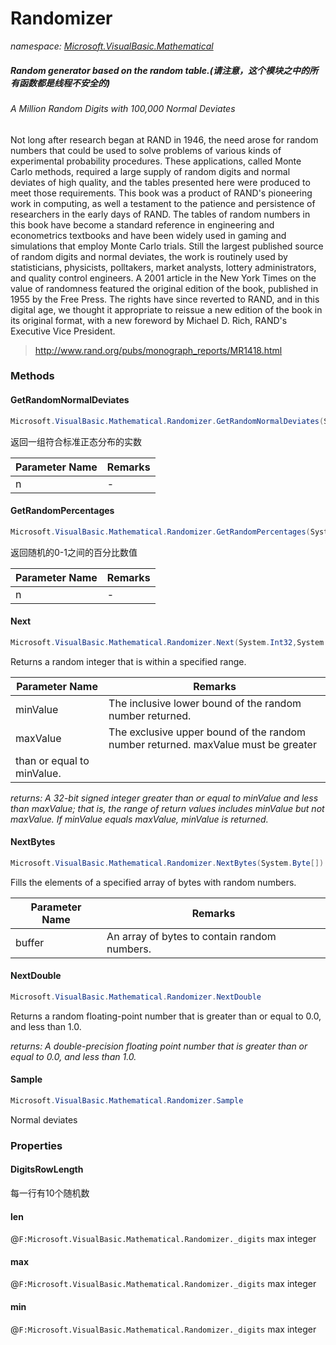 ﻿# Randomizer
_namespace: [Microsoft.VisualBasic.Mathematical](./index.md)_

##### Random generator based on the random table.(请注意，这个模块之中的所有函数都是线程不安全的)
 
 ###### A Million Random Digits with 100,000 Normal Deviates
 
 Not long after research began at RAND in 1946, the need arose for random numbers that 
 could be used to solve problems of various kinds of experimental probability procedures. 
 These applications, called Monte Carlo methods, required a large supply of random 
 digits and normal deviates of high quality, and the tables presented here were produced 
 to meet those requirements. This book was a product of RAND's pioneering work in computing, 
 as well a testament to the patience and persistence of researchers in the early days of 
 RAND. The tables of random numbers in this book have become a standard reference in 
 engineering and econometrics textbooks and have been widely used in gaming and simulations 
 that employ Monte Carlo trials. Still the largest published source of random digits and 
 normal deviates, the work is routinely used by statisticians, physicists, polltakers, 
 market analysts, lottery administrators, and quality control engineers. A 2001 article 
 in the New York Times on the value of randomness featured the original edition of the book, 
 published in 1955 by the Free Press. The rights have since reverted to RAND, and in this 
 digital age, we thought it appropriate to reissue a new edition of the book in its original 
 format, with a new foreword by Michael D. Rich, RAND's Executive Vice President.
 
 > http://www.rand.org/pubs/monograph_reports/MR1418.html



### Methods

#### GetRandomNormalDeviates
```csharp
Microsoft.VisualBasic.Mathematical.Randomizer.GetRandomNormalDeviates(System.Int32)
```
返回一组符合标准正态分布的实数

|Parameter Name|Remarks|
|--------------|-------|
|n|-|


#### GetRandomPercentages
```csharp
Microsoft.VisualBasic.Mathematical.Randomizer.GetRandomPercentages(System.Int32)
```
返回随机的0-1之间的百分比数值

|Parameter Name|Remarks|
|--------------|-------|
|n|-|


#### Next
```csharp
Microsoft.VisualBasic.Mathematical.Randomizer.Next(System.Int32,System.Int32)
```
Returns a random integer that is within a specified range.

|Parameter Name|Remarks|
|--------------|-------|
|minValue|The inclusive lower bound of the random number returned.|
|maxValue|The exclusive upper bound of the random number returned. maxValue must be greater
 than or equal to minValue.|


_returns: A 32-bit signed integer greater than or equal to minValue and less than maxValue;
 that is, the range of return values includes minValue but not maxValue. If minValue
 equals maxValue, minValue is returned._

#### NextBytes
```csharp
Microsoft.VisualBasic.Mathematical.Randomizer.NextBytes(System.Byte[])
```
Fills the elements of a specified array of bytes with random numbers.

|Parameter Name|Remarks|
|--------------|-------|
|buffer|An array of bytes to contain random numbers.|


#### NextDouble
```csharp
Microsoft.VisualBasic.Mathematical.Randomizer.NextDouble
```
Returns a random floating-point number that is greater than or equal to 0.0,
 and less than 1.0.

_returns: A double-precision floating point number that is greater than or equal to 0.0,
 and less than 1.0._

#### Sample
```csharp
Microsoft.VisualBasic.Mathematical.Randomizer.Sample
```
Normal deviates


### Properties

#### DigitsRowLength
每一行有10个随机数
#### len
@``F:Microsoft.VisualBasic.Mathematical.Randomizer._digits`` max integer
#### max
@``F:Microsoft.VisualBasic.Mathematical.Randomizer._digits`` max integer
#### min
@``F:Microsoft.VisualBasic.Mathematical.Randomizer._digits`` max integer
